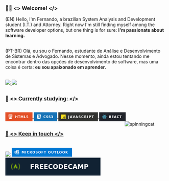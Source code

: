 ### 🧗‍♂️ <> Welcome! </>

(EN) Hello, I'm Fernando, a brazilian System Analysis and Development student (I.T.) and Attorney. Right now I'm still finding myself among the software developer options, but one   thing is for sure: __I'm passionate about learning.__<br><br>
  
(PT-BR) Olá, eu sou o Fernando, estudante de Análise e Desenvolvimento de Sistemas e Advogado. Nesse momento, ainda estou tentando me encontrar dentro das opções de desenvolvimento de software, mas uma coisa é certa: __eu sou apaixonado em aprender.__<br><br>
 
 <div>
  <a href="https://github.com/fernandocssl">
  <img height="160em" src="https://github-readme-stats.vercel.app/api?username=fernandocssl&show_icons=true&theme=dark&include_all_commits=true&count_private=true"/>
  <img height="160em" src="https://github-readme-stats.vercel.app/api/top-langs/?username=fernandocssl&layout=compact&langs_count=7&theme=dark"/>
</div>

 ##
  
 ### 🧠 <> Currently studying: </>
<div style="display: inline_block"><br>
  <img align="center" alt="Badge-HTML" src="/src/HTML5-badge.png">
  <img align="center" alt="Badge-CSS" src="/src/CSS3-badge.png">
  <img align="center" alt="Badge-Js" src="/src/Javascript-badge.png">
  <img align="center" alt="Badge-React" src="/src/react-badge.png">
  <img width="130" align="right" alt="spinningcat" src="/src/spinning-cat.gif">
</div>

 ##
 
 ### 📌 <> Keep in touch </>
 <div><br>
  <a href="https://www.linkedin.com/in/fernando-cesar-silva" target="_blank"><img src="https://img.shields.io/badge/-LinkedIn-%230077B5?style=for-the-badge&logo=linkedin&logoColor=white" target="_blank"></a> 
  <a href = "mailto:fernando_cesar.2@hotmail.com"><img src="/src/outlook-badge.png" target="_blank"></a>
  <a href="https://www.freecodecamp.org/fernandocssl" target="_blank"><img src="/src/freecodecamp-badge.svg" target="_blank"></a> 
 </div>
